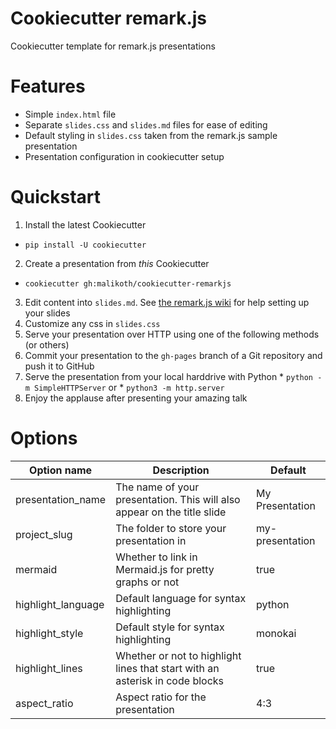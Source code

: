 # Cookiecutter remark.js
Cookiecutter template for remark.js presentations

# Features
* Simple `index.html` file
* Separate `slides.css` and `slides.md` files for ease of editing
* Default styling in `slides.css` taken from the remark.js sample presentation
* Presentation configuration in cookiecutter setup

# Quickstart
1. Install the latest Cookiecutter
  * `pip install -U cookiecutter`
2. Create a presentation from _this_ Cookiecutter
  * `cookiecutter gh:malikoth/cookiecutter-remarkjs`
3. Edit content into `slides.md`.  See [the remark.js wiki](https://github.com/gnab/remark/wiki/Markdown) for help setting up your slides
4. Customize any css in `slides.css`
5. Serve your presentation over HTTP using one of the following methods (or others)
  1. Commit your presentation to the `gh-pages` branch of a Git repository and push it to GitHub
  2. Serve the presentation from your local harddrive with Python
    * `python -m SimpleHTTPServer` or
    * `python3 -m http.server`
6. Enjoy the applause after presenting your amazing talk

# Options
Option name | Description | Default
----------- | ----------- | -------
presentation_name | The name of your presentation.  This will also appear on the title slide | My Presentation
project_slug | The folder to store your presentation in | my-presentation
mermaid | Whether to link in Mermaid.js for pretty graphs or not | true
highlight_language | Default language for syntax highlighting | python
highlight_style | Default style for syntax highlighting | monokai
highlight_lines | Whether or not to highlight lines that start with an asterisk in code blocks | true
aspect_ratio | Aspect ratio for the presentation | 4:3
